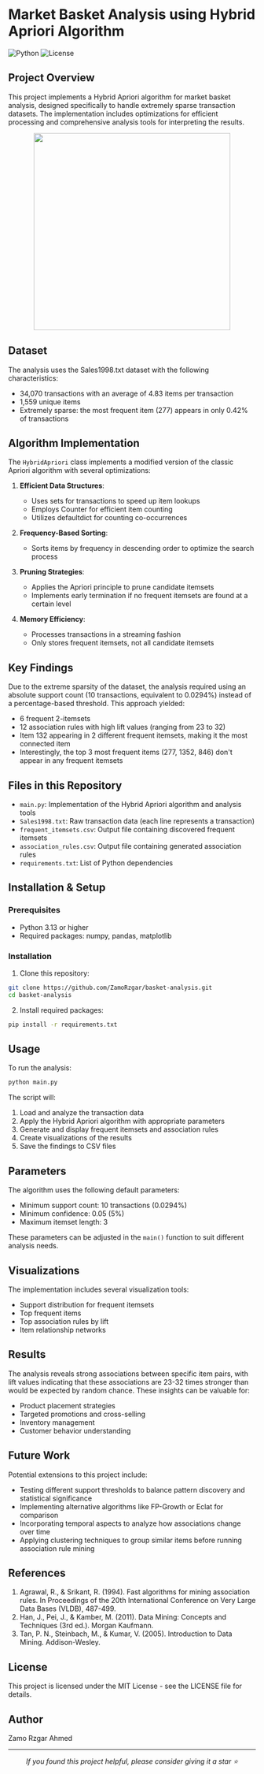 # Market Basket Analysis using Hybrid Apriori Algorithm

![Python](https://img.shields.io/badge/Python-3.13-blue.svg)
![License](https://img.shields.io/badge/License-MIT-green.svg)

## Project Overview
This project implements a Hybrid Apriori algorithm for market basket analysis, designed specifically to handle extremely sparse transaction datasets. The implementation includes optimizations for efficient processing and comprehensive analysis tools for interpreting the results.

<p align="center">
  <img src="https://user-images.githubusercontent.com/74038190/212284100-561aa473-3905-4a80-b561-0d28506553ee.gif" width="400">
</p>

## Dataset
The analysis uses the Sales1998.txt dataset with the following characteristics:
- 34,070 transactions with an average of 4.83 items per transaction
- 1,559 unique items
- Extremely sparse: the most frequent item (277) appears in only 0.42% of transactions

## Algorithm Implementation
The `HybridApriori` class implements a modified version of the classic Apriori algorithm with several optimizations:

1. **Efficient Data Structures**:
   - Uses sets for transactions to speed up item lookups
   - Employs Counter for efficient item counting
   - Utilizes defaultdict for counting co-occurrences

2. **Frequency-Based Sorting**:
   - Sorts items by frequency in descending order to optimize the search process

3. **Pruning Strategies**:
   - Applies the Apriori principle to prune candidate itemsets
   - Implements early termination if no frequent itemsets are found at a certain level

4. **Memory Efficiency**:
   - Processes transactions in a streaming fashion
   - Only stores frequent itemsets, not all candidate itemsets

## Key Findings
Due to the extreme sparsity of the dataset, the analysis required using an absolute support count (10 transactions, equivalent to 0.0294%) instead of a percentage-based threshold. This approach yielded:

- 6 frequent 2-itemsets
- 12 association rules with high lift values (ranging from 23 to 32)
- Item 132 appearing in 2 different frequent itemsets, making it the most connected item
- Interestingly, the top 3 most frequent items (277, 1352, 846) don't appear in any frequent itemsets

## Files in this Repository
- `main.py`: Implementation of the Hybrid Apriori algorithm and analysis tools
- `Sales1998.txt`: Raw transaction data (each line represents a transaction)
- `frequent_itemsets.csv`: Output file containing discovered frequent itemsets
- `association_rules.csv`: Output file containing generated association rules
- `requirements.txt`: List of Python dependencies

## Installation & Setup

### Prerequisites
- Python 3.13 or higher
- Required packages: numpy, pandas, matplotlib

### Installation
1. Clone this repository:
```bash
git clone https://github.com/ZamoRzgar/basket-analysis.git
cd basket-analysis
```

2. Install required packages:
```bash
pip install -r requirements.txt
```

## Usage
To run the analysis:
```bash
python main.py
```

The script will:
1. Load and analyze the transaction data
2. Apply the Hybrid Apriori algorithm with appropriate parameters
3. Generate and display frequent itemsets and association rules
4. Create visualizations of the results
5. Save the findings to CSV files

## Parameters
The algorithm uses the following default parameters:
- Minimum support count: 10 transactions (0.0294%)
- Minimum confidence: 0.05 (5%)
- Maximum itemset length: 3

These parameters can be adjusted in the `main()` function to suit different analysis needs.

## Visualizations
The implementation includes several visualization tools:
- Support distribution for frequent itemsets
- Top frequent items
- Top association rules by lift
- Item relationship networks

## Results
The analysis reveals strong associations between specific item pairs, with lift values indicating that these associations are 23-32 times stronger than would be expected by random chance. These insights can be valuable for:
- Product placement strategies
- Targeted promotions and cross-selling
- Inventory management
- Customer behavior understanding

## Future Work
Potential extensions to this project include:
- Testing different support thresholds to balance pattern discovery and statistical significance
- Implementing alternative algorithms like FP-Growth or Eclat for comparison
- Incorporating temporal aspects to analyze how associations change over time
- Applying clustering techniques to group similar items before running association rule mining

## References
1. Agrawal, R., & Srikant, R. (1994). Fast algorithms for mining association rules. In Proceedings of the 20th International Conference on Very Large Data Bases (VLDB), 487-499.
2. Han, J., Pei, J., & Kamber, M. (2011). Data Mining: Concepts and Techniques (3rd ed.). Morgan Kaufmann.
3. Tan, P. N., Steinbach, M., & Kumar, V. (2005). Introduction to Data Mining. Addison-Wesley.

## License
This project is licensed under the MIT License - see the LICENSE file for details.

## Author
Zamo Rzgar Ahmed

---

<p align="center">
  <i>If you found this project helpful, please consider giving it a star ⭐</i>
</p>
